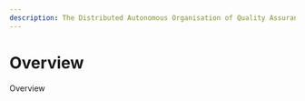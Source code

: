 ```yaml
---
description: The Distributed Autonomous Organisation of Quality Assurance
---
```


# Overview

Overview

